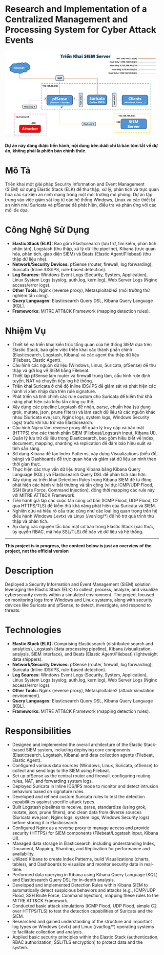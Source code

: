 # Research and Implementation of a Centralized Management and Processing System for Cyber Attack Events 
![Alt text](deployment-architecture.png)

**Dự án này đang được tiến hành, nội dung bên dưới chỉ là bản tóm tắt về dự án, không phải là phiên bản chính thức.**

# **Mô Tả**
Triển khai một giải pháp Security Information and Event Management (SIEM) sử dụng Elastic Stack (ELK) để thu thập, xử lý, phân tích và trực quan hóa các sự kiện an ninh mạng trong một môi trường mô phỏng. Dự án tập trung vào việc giám sát log từ các hệ thống Windows, Linux và các thiết bị an ninh như Suricata và pfSense để phát hiện, điều tra và phản ứng với các mối đe dọa.

# **Công Nghệ Sử Dụng**
*   **Elastic Stack (ELK):** Bao gồm Elasticsearch (lưu trữ, tìm kiếm, phân tích phân tán), Logstash (thu thập, xử lý dữ liệu pipeline), Kibana (trực quan hóa, phân tích, giao diện SIEM) và Beats (Elastic Agent/Filebeat) (thu thập dữ liệu nhẹ).
*   **Network/Security Devices:** pfSense (router, firewall, log forwarding), Suricata (Inline IDS/IPS, rule-based detection).
*   **Log Sources:** Windows Event Logs (Security, System, Application), Linux System Logs (syslog, auth.log, kern.log), Web Server Logs (Nginx access/error logs).
*   **Other Tools:** Nginx (reverse proxy), Metasploitable2 (môi trường thử nghiệm tấn công).
*   **Query Languages:** Elasticsearch Query DSL, Kibana Query Language (KQL).
*   **Frameworks:** MITRE ATT&CK Framework (mapping detection rules).

# **Nhiệm Vụ**
*   Thiết kế và triển khai kiến trúc tổng quan của hệ thống SIEM dựa trên Elastic Stack, bao gồm việc triển khai các thành phần chính (Elasticsearch, Logstash, Kibana) và các agent thu thập dữ liệu (Filebeat, Elastic Agent).
*   Cấu hình các nguồn dữ liệu (Windows, Linux, Suricata, pfSense) để thu thập và gửi log về SIEM bằng Filebeat.
*   Thiết lập pfSense làm router và firewall trung tâm, cấu hình rule định tuyến, NAT và chuyển tiếp log hệ thống.
*   Triển khai Suricata ở chế độ Inline IDS/IPS để giám sát và phát hiện các hành vi xâm nhập dựa trên rule signature.
*   Phát triển và tinh chỉnh các rule custom cho Suricata để kiểm thử khả năng phát hiện các kiểu tấn công cụ thể.
*   Xây dựng các pipeline Logstash để nhận, parse, chuẩn hóa (sử dụng grok, mutate, json, prune filters) và làm sạch dữ liệu từ các nguồn khác nhau (Suricata eve.json, Nginx logs, system logs, Windows Security logs) trước khi lưu trữ vào Elasticsearch.
*   Cấu hình Nginx làm reverse proxy để quản lý truy cập và bảo mật (HTTPS) cho các thành phần SIEM (Filebeat/Logstash input, Kibana UI).
*   Quản lý lưu trữ dữ liệu trong Elasticsearch, bao gồm hiểu biết về index, document, mapping, sharding và replication để đảm bảo hiệu suất và tính sẵn sàng.
*   Sử dụng Kibana để tạo Index Patterns, xây dựng Visualizations (biểu đồ, bảng) và Dashboards để trực quan hóa và giám sát dữ liệu an ninh theo thời gian thực.
*   Thực hiện các truy vấn dữ liệu trong Kibana bằng Kibana Query Language (KQL) và Elasticsearch Query DSL để phân tích sâu hơn.
*   Xây dựng và triển khai Detection Rules trong Kibana SIEM để tự động phát hiện các hành vi bất thường và tấn công (ví dụ: ICMP/UDP Flood, SSH Brute Force, Command Injection), đồng thời mapping các rule này với MITRE ATT&CK Framework.
*   Tiến hành giả lập các cuộc tấn công cơ bản (ICMP Flood, UDP Flood, C2 qua HTTPS/TLS) để kiểm thử khả năng phát hiện của Suricata và SIEM.
*   Nghiên cứu và hiểu rõ cấu trúc cũng như các loại log quan trọng trên hệ điều hành Windows (.evtx) và Linux (/var/log/*) để hỗ trợ quá trình thu thập và phân tích.
*   Áp dụng các nguyên tắc bảo mật cơ bản trong Elastic Stack (xác thực, ủy quyền RBAC, mã hóa SSL/TLS) để bảo vệ dữ liệu và hệ thống.

---

**This project is in progress, the content below is just an overview of the project, not the official version**

# **Description**
Deployed a Security Information and Event Management (SIEM) solution leveraging the Elastic Stack (ELK) to collect, process, analyze, and visualize cybersecurity events within a simulated environment. The project focused on monitoring logs from Windows and Linux systems, along with security devices like Suricata and pfSense, to detect, investigate, and respond to threats.

# **Technologies**
*   **Elastic Stack (ELK):** Comprising Elasticsearch (distributed search and analytics), Logstash (data processing pipeline), Kibana (visualization, analysis, SIEM interface), and Beats (Elastic Agent/Filebeat) (lightweight data shippers).
*   **Network/Security Devices:** pfSense (router, firewall, log forwarding), Suricata (Inline IDS/IPS, rule-based detection).
*   **Log Sources:** Windows Event Logs (Security, System, Application), Linux System Logs (syslog, auth.log, kern.log), Web Server Logs (Nginx access/error logs).
*   **Other Tools:** Nginx (reverse proxy), Metasploitable2 (attack simulation environment).
*   **Query Languages:** Elasticsearch Query DSL, Kibana Query Language (KQL).
*   **Frameworks:** MITRE ATT&CK Framework (mapping detection rules).

# **Responsibilities**
*   Designed and implemented the overall architecture of the Elastic Stack-based SIEM system, including deploying core components (Elasticsearch, Logstash, Kibana) and data collection agents (Filebeat, Elastic Agent).
*   Configured various data sources (Windows, Linux, Suricata, pfSense) to collect and send logs to the SIEM using Filebeat.
*   Set up pfSense as the central router and firewall, configuring routing rules, NAT, and forwarding system logs.
*   Deployed Suricata in Inline IDS/IPS mode to monitor and detect intrusion behaviors based on signature rules.
*   Developed and refined custom Suricata rules to test the detection capabilities against specific attack types.
*   Built Logstash pipelines to receive, parse, standardize (using grok, mutate, json, prune filters), and clean data from diverse sources (Suricata eve.json, Nginx logs, system logs, Windows Security logs) before storing it in Elasticsearch.
*   Configured Nginx as a reverse proxy to manage access and provide security (HTTPS) for SIEM components (Filebeat/Logstash input, Kibana UI).
*   Managed data storage in Elasticsearch, including understanding Index, Document, Mapping, Sharding, and Replication for performance and availability.
*   Utilized Kibana to create Index Patterns, build Visualizations (charts, tables), and Dashboards to visualize and monitor security data in real-time.
*   Performed data querying in Kibana using Kibana Query Language (KQL) and Elasticsearch Query DSL for in-depth analysis.
*   Developed and implemented Detection Rules within Kibana SIEM to automatically detect suspicious behaviors and attacks (e.g., ICMP/UDP Flood, SSH Brute Force, Command Injection), mapping these rules to the MITRE ATT&CK Framework.
*   Conducted basic attack simulations (ICMP Flood, UDP Flood, simple C2 over HTTPS/TLS) to test the detection capabilities of Suricata and the SIEM.
*   Researched and gained understanding of the structure and important log types on Windows (.evtx) and Linux (/var/log/*) operating systems to facilitate collection and analysis.
*   Applied basic security principles within the Elastic Stack (authentication, RBAC authorization, SSL/TLS encryption) to protect data and the system.